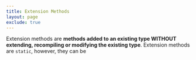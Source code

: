 ```yaml
---
title: Extension Methods
layout: page
exclude: true
---
```


Extension methods are **methods added to an existing type WITHOUT extending, recompiling or modifying the existing type**. Extension methods are `static`, however, they can be 
<!--stackedit_data:
eyJoaXN0b3J5IjpbLTEzNTg4MzcwODBdfQ==
-->